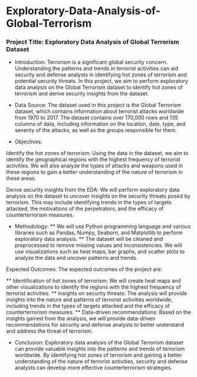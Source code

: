 # Exploratory-Data-Analysis-of-Global-Terrorism

### Project Title: Exploratory Data Analysis of Global Terrorism Dataset

* Introduction:
Terrorism is a significant global security concern. Understanding the patterns and trends in terrorist activities can aid security and defense analysts in identifying hot zones of terrorism and potential security threats. In this project, we aim to perform exploratory data analysis on the Global Terrorism dataset to identify hot zones of terrorism and derive security insights from the dataset.

* Data Source:
The dataset used in this project is the Global Terrorism dataset, which contains information about terrorist attacks worldwide from 1970 to 2017. The dataset contains over 170,000 rows and 135 columns of data, including information on the location, date, type, and severity of the attacks, as well as the groups responsible for them.

* Objectives:

Identify the hot zones of terrorism: Using the data in the dataset, we aim to identify the geographical regions with the highest frequency of terrorist activities. We will also analyze the types of attacks and weapons used in these regions to gain a better understanding of the nature of terrorism in these areas.

Derive security insights from the EDA: We will perform exploratory data analysis on the dataset to uncover insights on the security threats posed by terrorism. This may include identifying trends in the types of targets attacked, the motivations of the perpetrators, and the efficacy of counterterrorism measures.

* Methodology:
** We will use Python programming language and various libraries such as Pandas, Numpy, Seaborn, and Matplotlib to perform exploratory data analysis. 
** The dataset will be cleaned and preprocessed to remove missing values and inconsistencies. We will use visualizations such as heat maps, bar graphs, and scatter plots to analyze the data and uncover patterns and trends.

Expected Outcomes:
The expected outcomes of the project are:

** Identification of hot zones of terrorism: We will create heat maps and other visualizations to identify the regions with the highest frequency of terrorist activities.
** Insights on security threats: The analysis will provide insights into the nature and patterns of terrorist activities worldwide, including trends in the types of targets attacked and the efficacy of counterterrorism measures.
** Data-driven recommendations: Based on the insights gained from the analysis, we will provide data-driven recommendations for security and defense analysts to better understand and address the threat of terrorism.

* Conclusion:
Exploratory data analysis of the Global Terrorism dataset can provide valuable insights into the patterns and trends of terrorism worldwide. By identifying hot zones of terrorism and gaining a better understanding of the nature of terrorist activities, security and defense analysts can develop more effective counterterrorism strategies.
